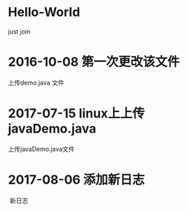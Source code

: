 # Hello-World
just join

# 2016-10-08 第一次更改该文件

  上传demo.java 文件

# 2017-07-15 linux上上传javaDemo.java

  上传javaDemo.java文件
  
# 2017-08-06 添加新日志
  新日志
